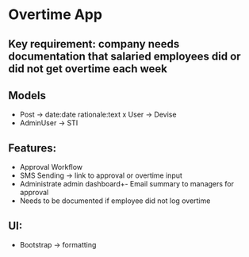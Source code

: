# Overtime App
 
 ## Key requirement: company needs documentation that salaried employees did or did not get overtime each week
 
 ## Models
 - Post -> date:date rationale:text
 x User -> Devise
 - AdminUser -> STI
 
 ## Features:
 - Approval Workflow
 - SMS Sending -> link to approval or overtime input
 - Administrate admin dashboard+- Email summary to managers for approval
 - Needs to be documented if employee did not log overtime
 
 ## UI:
  - Bootstrap -> formatting